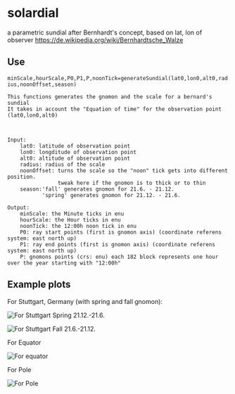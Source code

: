 # solardial

a parametric sundial after Bernhardt's concept, based on lat, lon of observer
https://de.wikipedia.org/wiki/Bernhardtsche_Walze

## Use

`minScale,hourScale,P0,P1,P,noonTick=generateSundial(lat0,lon0,alt0,radius,noonOffset,season)`

    This functions generates the gnomon and the scale for a bernard's sundial 
    It takes in account the "Equation of time" for the observation point (lat0,lon0,alt0)
    
       
    
    Input:
        lat0: latitude of observation point
        lon0: longditude of observation point
        alt0: altitude of observation point
        radius: radius of the scale
        noonOffset: turns the scale so the "noon" tick gets into different position.
                    tweak here if the gnomon is to thick or to thin  
        season:'fall' generates gnomon for 21.6. - 21.12.
               'spring' generates gnomon for 21.12. - 21.6. 
                    
    Output:
        minScale: the Minute ticks in enu
        hourScale: the Hour ticks in enu
        noonTick: the 12:00h noon tick in enu
        P0: ray start points (first is gnomon axis) (coordinate referens system: east north up)
        P1: ray end points (first is gnomon axis) (coordinate referens system: east north up)
        P: gnomons points (crs: enu) each 182 block represents one hour over the year starting with "12:00h"
          




## Example plots
For Stuttgart, Germany (with spring and fall gnomon):

![For Stuttgart Spring 21.12.-21.6.](https://github.com/pinguinonice/solardial/blob/master/docu/stuttgart.PNG)

![For Stuttgart Fall 21.6.-21.12.](https://github.com/pinguinonice/solardial/blob/master/docu/stuttgart_fall.PNG)

For Equator

![For equator](https://github.com/pinguinonice/solardial/blob/master/docu/equator.PNG)



For Pole

![For Pole](https://github.com/pinguinonice/solardial/blob/master/docu/pol.PNG)
